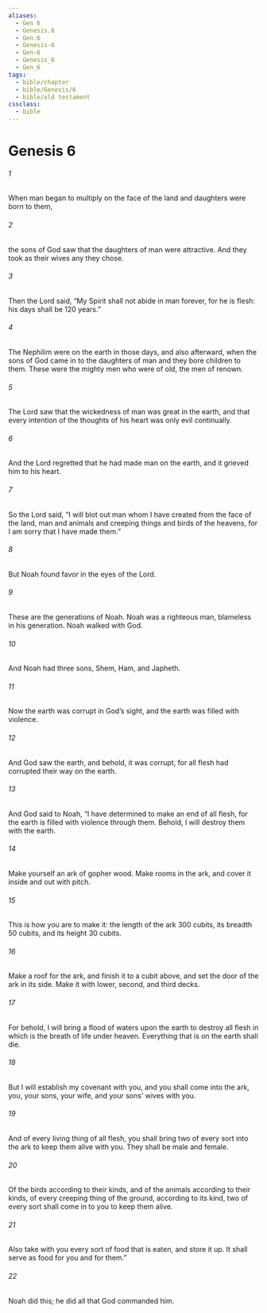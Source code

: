 ```yaml
---
aliases:
  - Gen 6
  - Genesis.6
  - Gen.6
  - Genesis-6
  - Gen-6
  - Genesis_6
  - Gen_6
tags:
  - bible/chapter
  - bible/Genesis/6
  - bible/old testament
cssclass:
  - bible
---
```


# Genesis 6

###### 1
When man began to multiply on the face of the land and daughters were born to them,
###### 2
the sons of God saw that the daughters of man were attractive. And they took as their wives any they chose.
###### 3
Then the Lord said, “My Spirit shall not abide in man forever, for he is flesh: his days shall be 120 years.”
###### 4
The Nephilim were on the earth in those days, and also afterward, when the sons of God came in to the daughters of man and they bore children to them. These were the mighty men who were of old, the men of renown.
###### 5
The Lord saw that the wickedness of man was great in the earth, and that every intention of the thoughts of his heart was only evil continually.
###### 6
And the Lord regretted that he had made man on the earth, and it grieved him to his heart.
###### 7
So the Lord said, “I will blot out man whom I have created from the face of the land, man and animals and creeping things and birds of the heavens, for I am sorry that I have made them.”
###### 8
But Noah found favor in the eyes of the Lord.
###### 9
These are the generations of Noah. Noah was a righteous man, blameless in his generation. Noah walked with God.
###### 10
And Noah had three sons, Shem, Ham, and Japheth.
###### 11
Now the earth was corrupt in God’s sight, and the earth was filled with violence.
###### 12
And God saw the earth, and behold, it was corrupt, for all flesh had corrupted their way on the earth.
###### 13
And God said to Noah, “I have determined to make an end of all flesh, for the earth is filled with violence through them. Behold, I will destroy them with the earth.
###### 14
Make yourself an ark of gopher wood. Make rooms in the ark, and cover it inside and out with pitch.
###### 15
This is how you are to make it: the length of the ark 300 cubits, its breadth 50 cubits, and its height 30 cubits.
###### 16
Make a roof for the ark, and finish it to a cubit above, and set the door of the ark in its side. Make it with lower, second, and third decks.
###### 17
For behold, I will bring a flood of waters upon the earth to destroy all flesh in which is the breath of life under heaven. Everything that is on the earth shall die.
###### 18
But I will establish my covenant with you, and you shall come into the ark, you, your sons, your wife, and your sons’ wives with you.
###### 19
And of every living thing of all flesh, you shall bring two of every sort into the ark to keep them alive with you. They shall be male and female.
###### 20
Of the birds according to their kinds, and of the animals according to their kinds, of every creeping thing of the ground, according to its kind, two of every sort shall come in to you to keep them alive.
###### 21
Also take with you every sort of food that is eaten, and store it up. It shall serve as food for you and for them.”
###### 22
Noah did this; he did all that God commanded him.


